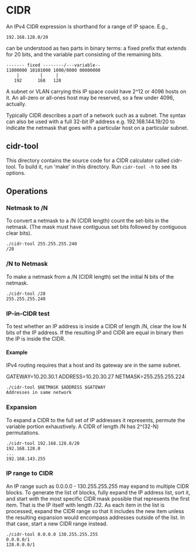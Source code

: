 # CIDR

An IPv4 CIDR expression is shorthand for a range of IP space. E.g.,

    192.168.128.0/20

can be understood as two parts in binary terms: a fixed prefix that extends for
20 bits, and the variable part consisting of the remaining bits.

    ------- fixed --------/---variable--
    11000000 10101000 1000/0000 00000000
        |        |     |      
       192      168   128

A subnet or VLAN carrying this IP space could have 2^12 or 4096 hosts on it.
An all-zero or all-ones host may be reserved, so a few under 4096, actually.

Typically CIDR describes a part of a network such as a subnet. The syntax can
also be used with a full 32-bit IP address e.g. 192.168.144.19/20 to indicate
the netmask that goes with a particular host on a particular subnet.

## cidr-tool

This directory contains the source code for a CIDR calculator called cidr-tool.
To build it, run 'make' in this directory. Run `cidr-tool -h` to see its options.

## Operations

### Netmask to /N

To convert a netmask to a /N (CIDR length) count the set-bits in the netmask.
(The mask must have contiguous set bits followed by contiguous clear bits).

    ./cidr-tool 255.255.255.240
    /28

### /N to Netmask

To make a netmask from a /N (CIDR length) set the initial N bits of the netmask.

    ./cidr-tool /28
    255.255.255.240

### IP-in-CIDR test

To test whether an IP address is inside a CIDR of length /N, clear the low N
bits of the IP address. If the resulting IP and CIDR are equal in binary then
the IP is inside the CIDR.

#### Example

IPv4 routing requires that a host and its gateway are in the same subnet.

GATEWAY=10.20.30.1
ADDRESS=10.20.30.27
NETMASK=255.255.255.224

    ./cidr-tool $NETMASK $ADDRESS $GATEWAY
    Addresses in same network

### Expansion

To expand a CIDR to the full set of IP addresses it represents, permute the
variable portion exhaustively. A CIDR of length /N has 2^(32-N) permutations.

    ./cidr-tool 192.168.128.0/20
    192.168.128.0
    ...
    192.168.143.255

### IP range to CIDR

An IP range such as 0.0.0.0 - 130.255.255.255 may expand to multiple CIDR
blocks.  To generate the list of blocks, fully expand the IP address list, sort
it, and start with the most specific CIDR mask possible that represents the
first item.  That is the IP itself with length /32. As each item in the list is
processed, expand the CIDR range so that it includes the new item unless the
resulting expansion would encompass addresses outside of the list. In that
case, start a new CIDR range instead.

    ./cidr-tool 0.0.0.0 130.255.255.255
    0.0.0.0/1
    128.0.0.0/1

